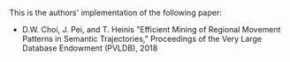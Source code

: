 This is the authors' implementation of the following paper:

* D.W. Choi, J. Pei, and T. Heinis
"Efficient Mining of Regional Movement Patterns in Semantic Trajectories," Proceedings of the Very Large Database Endowment (PVLDB), 2018
